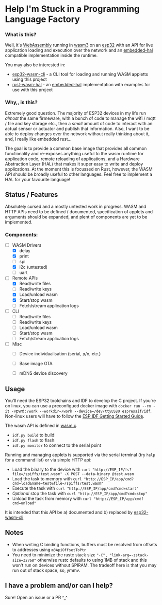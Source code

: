 # Help I'm Stuck in a Programming Language Factory


### What is this?

Well, it's [WebAssembly](https://webassembly.org/) running in [wasm3](https://github.com/wasm3/wasm3) on an [esp32](https://www.espressif.com/en/products/hardware/esp32/overview) with an API for live application loading and execution over the network and an [embedded-hal](https://github.com/rust-embedded/embedded-hal/) compatible implementation inside the runtime.

You may also be interested in:

- [esp32-wasm-cli](https://github.com/ryankurte/esp32-wasm-cli) - a CLI tool for loading and running WASM appletts using this project
- [rust-wasm-hal](https://github.com/ryankurte/rust-wasm-hal) - an [embedded-hal](https://github.com/rust-embedded/embedded-hal/) implementation with examples for use with this project


### Why,, is this?

Extremely good question. The majority of ESP32 devices in my life run _almost_ the same firmeware, with a bunch of code to manage the wifi / mqtt / file and key storage etc., then a _small_ amount of code to interact with an actual sensor or actuator and publish that information. Also, I want to be able to deploy changes over the network without really thinking about it, and, I really like embedded rust...

The goal is to provide a common base image that provides all common functionality and re-exposes anything useful to the wasm runtime for application code, remote reloading of applications, and a Hardware Abstraction Layer (HAL) that makes it super easy to write and deploy applications. At the moment this is focussed on Rust, however, the WASM API should be broadly useful to other languages. Feel free to implement a HAL for your favourite language!



## Status / Features

Absolutely cursed and a mostly untested work in progress. WASM and HTTP APIs need to be defined / documented, specification of applets and arguments should be expanded, and plent of components are yet to be implemented.


### Components:

- [ ] WASM Drivers
  - [x] delay
  - [x] print
  - [ ] spi
  - [x] i2c (untested)
  - [ ] uart
- [ ] Remote APIs
  - [x] Read/write files
  - [ ] Read/write keys
  - [x] Load/unload wasm
  - [x] Start/stop wasm
  - [ ] Fetch/stream application logs
- [ ] CLI
  - [ ] Read/write files
  - [ ] Read/write keys
  - [ ] Load/unload wasm
  - [ ] Start/stop wasm
  - [ ] Fetch/stream application logs
- [ ] Misc
  - [ ] Device individualisation (serial, p/n, etc.)
  - [ ] Base image OTA
  - [ ] mDNS device discovery


## Usage

You'll need the ESP32 toolchains and IDF to develop the C project. If you're on linux, you can use a preconfigued docker image with `docker run --rm -it -v`pwd`:/work --workdir=/work --device=/dev/ttyUSB0 espressif/idf`. Non-linux users will have to follow the [ESP IDF Getting Started Guide](https://docs.espressif.com/projects/esp-idf/en/latest/get-started/).

The wasm API is defined in [wasm.c](https://github.com/ryankurte/rust-esp32-wasm/blob/master/base/main/wasm.c).

- `idf.py build` to build 
- `idf.py flash` to flash
- `idf.py monitor` to connect to the serial point


Running and managing applets is supported via the serial terminal (try `help` for a command list) or via simple HTTP api:

- Load the binary to the device with `curl "http://ESP_IP/fs?file=/spiffs/test.wasm" -X POST --data-binary @test.wasm`
- Load the task to memory with `curl "http://ESP_IP/app/cmd?cmd=load&name=test&file=/spiffs/test.wasm"`
- Execute the task with `curl "http://ESP_IP/app/cmd?cmd=start"`
- _Optional_ stop the task with `curl "http://ESP_IP/app/cmd?cmd=stop"`
- Unload the task from memory with `curl "http://ESP_IP/app/cmd?cmd=unload"`

It is intended that this API be a) documented and b) replaced by [esp32-wasm-cli](https://github.com/ryankurte/esp32-wasm-cli)


## Notes

- When writing C binding functions, buffers must be resolved from offsets to addresses using `m3ApiOffsetToPtr`
- You need to minimize the rustc stack size `"-C", "link-arg=-zstack-size=32768"` otherwise rustc defaults to using 1MB of stack and this won't run on devices without SPIRAM. The tradeoff here is that you may run out of stack space, so, ymmv.


## I have a problem and/or can I help?

Sure! Open an issue or a PR ^_^
